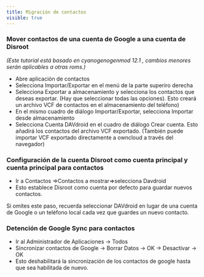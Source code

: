 ```yaml
---
title: Migración de contactos
visible: true
---
```


###  Mover contactos de una cuenta de Google a una cuenta de Disroot
*(Este tutorial está basado en cyanogenogenmod 12.1 , cambios menores serán aplicables a otras roms.)*

- Abre aplicación de contactos
- Selecciona Importar/Exportar en el menú de la parte superiro derecha
- Selecciona Exportar a almacenamiento y selecciona los contactos que deseas exportar. (Hay que seleccionar todas las opciones). Esto creará un archivo VCF de contactos en el almacenamiento del teléfono)
- En el mismo cuadro de diálogo Importar/Exportar, selecciona Importar desde almacenamiento
- Selecciona Cuenta DAVdroid en el cuadro de diálogo Crear cuenta. Esto añadirá los contactos del archivo VCF exportado. (También puede importar VCF exportado directamente a owncloud a través del navegador)

### Configuración de la cuenta Disroot como cuenta principal y cuenta principal para contactos

- Ir a Contactos =>Contactos a mostrar=>selecciona Davdroid
- Esto establece Disroot como cuenta por defecto para guardar nuevos contactos.

Si omites este paso, recuerda seleccionar DAVdroid en lugar de una cuenta de Google o un teléfono local cada vez que guardes un nuevo contacto.

### Detención de Google Sync para contactos

- Ir al Administrador de Aplicaciones -> Todos
- Sincronizar contactos de Google -> Borrar Datos -> OK -> Desactivar -> OK
- Esto deshabilitará la sincronización de los contactos de google hasta que sea habilitada de nuevo.
